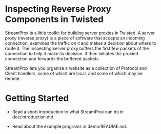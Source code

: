 Inspecting Reverse Proxy Components in Twisted
============================================


StreamProx is a little toolkit for building server proxies in Twisted.
A server proxy (reverse proxy) is a piece of software that accepts an
incoming connection, examines the traffic on it and makes a decision
about where to route it.  The inspecting server proxy buffers the
first few packets of the connection to help it make its decision.  It
then initiates the proxied connection and forwards the buffered
packets.

StreamProx lets you organize a website as a collection of Protocol and
Client handlers, some of which are local, and some of which may be
remote. 


# Getting Started #

* Read a short introduction to what StreamProx can do in doc/introduction.md.

* Read about the example programs in demo/README.md.


